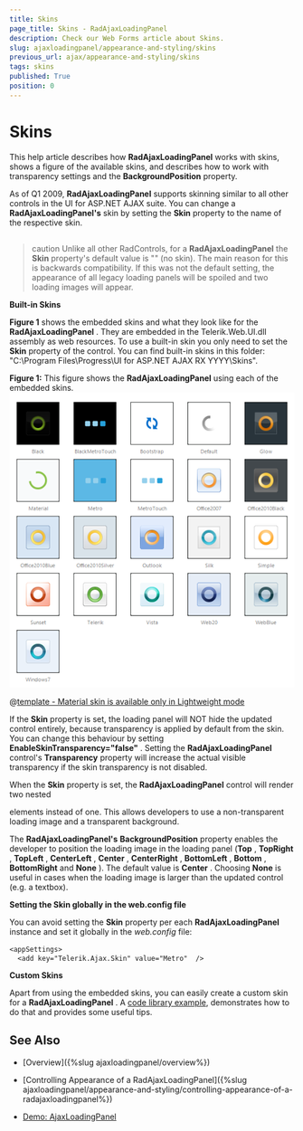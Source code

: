 ```yaml
---
title: Skins
page_title: Skins - RadAjaxLoadingPanel
description: Check our Web Forms article about Skins.
slug: ajaxloadingpanel/appearance-and-styling/skins
previous_url: ajax/appearance-and-styling/skins
tags: skins
published: True
position: 0
---
```


# Skins



This help article describes how **RadAjaxLoadingPanel** works with skins, shows a figure of the available skins, and describes how to work with transparency settings and the **BackgroundPosition** property.

As of Q1 2009, **RadAjaxLoadingPanel** supports skinning similar to all other controls in the UI for ASP.NET AJAX suite. You can change a **RadAjaxLoadingPanel's** skin by setting the **Skin** property to the name of the respective skin.

## 

>caution Unlike all other RadControls, for a **RadAjaxLoadingPanel** the **Skin** property's default value is "" (no skin). The main reason for this is backwards compatibility. If this was not the default setting, the appearance of all legacy loading panels will be spoiled and two loading images will appear.
>


**Built-in Skins**

**Figure 1** shows the embedded skins and what they look like for the **RadAjaxLoadingPanel** . They are embedded in the Telerik.Web.UI.dll assembly as web resources. To use a built-in skin you only need to set the **Skin** property of the control. You can find built-in skins in this folder: "C:\Program Files\Progress\UI for ASP.NET AJAX RX YYYY\Skins".

**Figure 1:** This figure shows the **RadAjaxLoadingPanel** using each of the embedded skins.![RadAjax Skins](images/ajax-skins.png) 


 @[template - Material skin is available only in Lightweight mode](/_templates/common/skins-notes.md#material-only-in-lightweight) 




If the **Skin** property is set, the loading panel will NOT hide the updated control entirely, because transparency is applied by default from the skin. You can change this behaviour by setting **EnableSkinTransparency="false"** . Setting the **RadAjaxLoadingPanel** control's **Transparency** property will increase the actual visible transparency if the skin transparency is not disabled.

When the **Skin** property is set, the **RadAjaxLoadingPanel** control will render two nested <div> elements instead of one. This allows developers to use a non-transparent loading image and a transparent background.

The **RadAjaxLoadingPanel's** **BackgroundPosition** property enables the developer to position the loading image in the loading panel (**Top** , **TopRight** , **TopLeft** , **CenterLeft** , **Center** , **CenterRight** , **BottomLeft** , **Bottom** , **BottomRight** and **None** ). The default value is **Center** . Choosing **None** is useful in cases when the loading image is larger than the updated control (e.g. a textbox).

**Setting the Skin globally in the web.config file**

You can avoid setting the **Skin** property per each **RadAjaxLoadingPanel** instance and set it globally in the _web.config_ file:
````ASP.NET
<appSettings>
  <add key="Telerik.Ajax.Skin" value="Metro"  />
````

**Custom Skins**

Apart from using the embedded skins, you can easily create a custom skin for a **RadAjaxLoadingPanel** . A [code library example](https://www.telerik.com/community/code-library/aspnet-ajax/ajax/how-to-create-and-use-custom-skins-for-radajaxloadingpanel.aspx), demonstrates how to do that and provides some useful tips.

## See Also

 * [Overview]({%slug ajaxloadingpanel/overview%})

 * [Controlling Appearance of a RadAjaxLoadingPanel]({%slug ajaxloadingpanel/appearance-and-styling/controlling-appearance-of-a-radajaxloadingpanel%})

 * [Demo: AjaxLoadingPanel](https://demos.telerik.com/aspnet-ajax/ajax/examples/loadingpanel/loadingimages/defaultcs.aspx)
